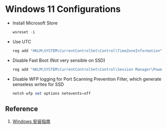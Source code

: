 # Windows 11 Configurations

- Install Microsoft Store
  ```powershell
  wsreset -i
  ```
- Use UTC
  ```powershell
  reg add "HKLM\SYSTEM\CurrentControlSet\Control\TimeZoneInformation" /v RealTimeIsUniversal /t REG_DWORD /d 1 /f
  ```
- Disable Fast Boot (Not very sensible on SSD)
  ```powershell
  reg add "HKLM\SYSTEM\CurrentControlSet\Control\Session Manager\Power" /v HiberbootEnabled /t REG_DWORD /d 0 /
  ```
- Disable WFP logging for Port Scanning Prevention Filter, which generate senseless writes for SSD
  ```powershell
  netsh wfp set options netevents=off
  ```

## Reference

1. [Windows 安装指南](https://mirrors.sdu.edu.cn/docs/guide/Windows-iso/)
